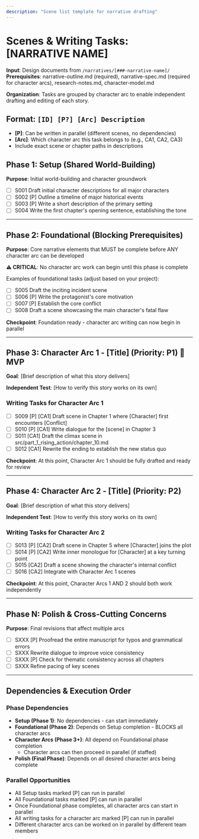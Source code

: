 ```yaml
---
description: "Scene list template for narrative drafting"
---
```


# Scenes & Writing Tasks: [NARRATIVE NAME]

**Input**: Design documents from `/narratives/[###-narrative-name]/`
**Prerequisites**: narrative-outline.md (required), narrative-spec.md (required for character arcs), research-notes.md, character-model.md

**Organization**: Tasks are grouped by character arc to enable independent drafting and editing of each story.

## Format: `[ID] [P?] [Arc] Description`
- **[P]**: Can be written in parallel (different scenes, no dependencies)
- **[Arc]**: Which character arc this task belongs to (e.g., CA1, CA2, CA3)
- Include exact scene or chapter paths in descriptions

## Phase 1: Setup (Shared World-Building)

**Purpose**: Initial world-building and character groundwork

- [ ] S001 Draft initial character descriptions for all major characters
- [ ] S002 [P] Outline a timeline of major historical events
- [ ] S003 [P] Write a short description of the primary setting
- [ ] S004 Write the first chapter's opening sentence, establishing the tone

---

## Phase 2: Foundational (Blocking Prerequisites)

**Purpose**: Core narrative elements that MUST be complete before ANY character arc can be developed

**⚠️ CRITICAL**: No character arc work can begin until this phase is complete

Examples of foundational tasks (adjust based on your project):

- [ ] S005 Draft the inciting incident scene
- [ ] S006 [P] Write the protagonist's core motivation
- [ ] S007 [P] Establish the core conflict
- [ ] S008 Draft a scene showcasing the main character's fatal flaw

**Checkpoint**: Foundation ready - character arc writing can now begin in parallel

---

## Phase 3: Character Arc 1 - [Title] (Priority: P1) 🎯 MVP

**Goal**: [Brief description of what this story delivers]

**Independent Test**: [How to verify this story works on its own]

### Writing Tasks for Character Arc 1

- [ ] S009 [P] [CA1] Draft scene in Chapter 1 where [Character] first encounters [Conflict]
- [ ] S010 [P] [CA1] Write dialogue for the [scene] in Chapter 3
- [ ] S011 [CA1] Draft the climax scene in src/part_1_rising_action/chapter_10.md
- [ ] S012 [CA1] Rewrite the ending to establish the new status quo

**Checkpoint**: At this point, Character Arc 1 should be fully drafted and ready for review

---

## Phase 4: Character Arc 2 - [Title] (Priority: P2)

**Goal**: [Brief description of what this story delivers]

**Independent Test**: [How to verify this story works on its own]

### Writing Tasks for Character Arc 2

- [ ] S013 [P] [CA2] Draft scene in Chapter 5 where [Character] joins the plot
- [ ] S014 [P] [CA2] Write inner monologue for [Character] at a key turning point
- [ ] S015 [CA2] Draft a scene showing the character's internal conflict
- [ ] S016 [CA2] Integrate with Character Arc 1 scenes

**Checkpoint**: At this point, Character Arcs 1 AND 2 should both work independently

---
## Phase N: Polish & Cross-Cutting Concerns

**Purpose**: Final revisions that affect multiple arcs

- [ ] SXXX [P] Proofread the entire manuscript for typos and grammatical errors
- [ ] SXXX Rewrite dialogue to improve voice consistency
- [ ] SXXX [P] Check for thematic consistency across all chapters
- [ ] SXXX Refine pacing of key scenes
---
## Dependencies & Execution Order

### Phase Dependencies

- **Setup (Phase 1)**: No dependencies - can start immediately
- **Foundational (Phase 2)**: Depends on Setup completion - BLOCKS all character arcs
- **Character Arcs (Phase 3+)**: All depend on Foundational phase completion
  - Character arcs can then proceed in parallel (if staffed)
- **Polish (Final Phase)**: Depends on all desired character arcs being complete

### Parallel Opportunities

- All Setup tasks marked [P] can run in parallel
- All Foundational tasks marked [P] can run in parallel
- Once Foundational phase completes, all character arcs can start in parallel
- All writing tasks for a character arc marked [P] can run in parallel
- Different character arcs can be worked on in parallel by different team members